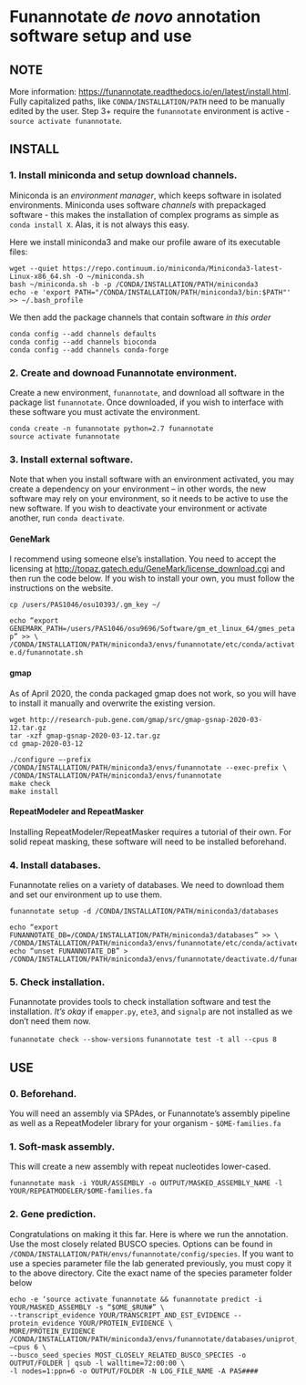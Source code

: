 # Funannotate *de novo* annotation software setup and use

## NOTE 
More information: https://funannotate.readthedocs.io/en/latest/install.html. Fully capitalized paths, like `CONDA/INSTALLATION/PATH` need to be manually edited by the user.
Step 3+ require the `funannotate` environment is active - `source activate funannotate`. 

## INSTALL
### 1. Install miniconda and setup download channels. 
Miniconda is an *environment manager*, which keeps software in isolated environments. Miniconda uses software *channels* with prepackaged software - this makes the installation of complex programs as simple as `conda install X`. Alas, it is not always this easy.

Here we install miniconda3 and make our profile aware of its executable files:
```
wget --quiet https://repo.continuum.io/miniconda/Miniconda3-latest-Linux-x86_64.sh -O ~/miniconda.sh
bash ~/miniconda.sh -b -p /CONDA/INSTALLATION/PATH/miniconda3
echo -e 'export PATH="/CONDA/INSTALLATION/PATH/miniconda3/bin:$PATH"' >> ~/.bash_profile
```
We then add the package channels that contain software *in this order*
```
conda config --add channels defaults
conda config --add channels bioconda
conda config --add channels conda-forge
```

### 2. Create and downoad Funannotate environment. 
Create a new environment, `funannotate`, and download all software in the package list `funannotate`. Once downloaded, if you wish to interface with these software you must activate the environment.

```
conda create -n funannotate python=2.7 funannotate
source activate funannotate
```

### 3. Install external software. 
Note that when you install software with an environment activated, you may create a dependency on your environment – in other words, the new software may rely on your environment, so it needs to be active to use the new software. If you wish to deactivate your environment or activate another, run `conda deactivate`. 

#### GeneMark
I recommend using someone else’s installation. You need to accept the licensing at http://topaz.gatech.edu/GeneMark/license_download.cgi and then run the code below. If you wish to install your own, you must follow the instructions on the website.

`cp /users/PAS1046/osu10393/.gm_key ~/`

`echo “export GENEMARK_PATH=/users/PAS1046/osu9696/Software/gm_et_linux_64/gmes_petap” >> \ /CONDA/INSTALLATION/PATH/miniconda3/envs/funannotate/etc/conda/activate.d/funannotate.sh`


#### gmap
As of April 2020, the conda packaged gmap does not work, so you will have to install it manually and overwrite the existing version.

```
wget http://research-pub.gene.com/gmap/src/gmap-gsnap-2020-03-12.tar.gz
tar -xzf gmap-gsnap-2020-03-12.tar.gz
cd gmap-2020-03-12
```
```
./configure –-prefix /CONDA/INSTALLATION/PATH/miniconda3/envs/funannotate --exec-prefix \
/CONDA/INSTALLATION/PATH/miniconda3/envs/funannotate
make check
make install
```

#### RepeatModeler and RepeatMasker
Installing RepeatModeler/RepeatMasker requires a tutorial of their own. For solid repeat masking, these software will need to be installed beforehand.

### 4. Install databases. 
Funannotate relies on a variety of databases. We need to download them and set our environment up to use them.

`funannotate setup -d /CONDA/INSTALLATION/PATH/miniconda3/databases`
```
echo “export FUNANNOTATE_DB=/CONDA/INSTALLATION/PATH/miniconda3/databases” >> \
/CONDA/INSTALLATION/PATH/miniconda3/envs/funannotate/etc/conda/activate.d/funannotate.sh
echo “unset FUNANNOTATE_DB” > /CONDA/INSTALLATION/PATH/miniconda3/envs/funannotate/deactivate.d/funannotate.sh
```

### 5. Check installation. 
Funannotate provides tools to check installation software and test the installation. *It’s okay* if `emapper.py`, `ete3`, and `signalp` are not installed as we don’t need them now.

`funannotate check --show-versions`
`funannotate test -t all --cpus 8`

## USE
### 0. Beforehand. 
You will need an assembly via SPAdes, or Funannotate’s assembly pipeline as well as a RepeatModeler library for your organism - `$OME-families.fa`

### 1. Soft-mask assembly. 
This will create a new assembly with repeat nucleotides lower-cased.

`funannotate mask -i YOUR/ASSEMBLY -o OUTPUT/MASKED_ASSEMBLY_NAME -l YOUR/REPEATMODELER/$OME-families.fa`

### 2. Gene prediction. 
Congratulations on making it this far. Here is where we run the annotation. Use the most closely related BUSCO species. Options can be found in `/CONDA/INSTALLATION/PATH/envs/funannotate/config/species`. If you want to use a species parameter file the lab generated previously, you must copy it to the above directory. Cite the exact name of the species parameter folder below

```
echo -e ‘source activate funannotate && funannotate predict -i YOUR/MASKED_ASSEMBLY -s “$OME_$RUN#” \
--transcript_evidence YOUR/TRANSCRIPT_AND_EST_EVIDENCE --protein_evidence YOUR/PROTEIN_EVIDENCE \
MORE/PROTEIN_EVIDENCE /CONDA/INSTALLATION/PATH/miniconda3/envs/funannotate/databases/uniprot_sprot.fasta –cpus 6 \
--busco_seed_species MOST_CLOSELY_RELATED_BUSCO_SPECIES -o OUTPUT/FOLDER | qsub -l walltime=72:00:00 \
-l nodes=1:ppn=6 -o OUTPUT/FOLDER -N LOG_FILE_NAME -A PAS####
```
